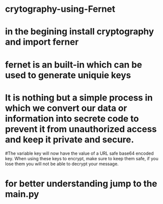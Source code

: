 # crytography-using-Fernet

# in the begining install cryptography and import ferner

# fernet is an built-in which can be used to generate uniquie keys

# It is nothing but a simple process in which we convert our data or information into secrete code to prevent it from unauthorized access and keep it private and secure.

#The variable key will now have the value of a URL safe base64 encoded key. When using these keys to encrypt, make sure to keep them safe, if you lose them you will not be able to decrypt your message.

# for better understanding jump to the main.py
